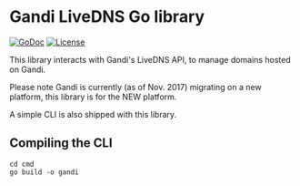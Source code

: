 Gandi LiveDNS Go library
========================

[![GoDoc](https://godoc.org/github.com/tiramiseb/go-gandi-livedns?status.svg)](https://godoc.org/github.com/tiramiseb/go-gandi-livedns)
[![License](https://img.shields.io/badge/license-MIT-blue.svg)](https://raw.githubusercontent.com/tiramiseb/go-gandi-livedns/master/LICENSE)

This library interacts with Gandi's LiveDNS API, to manage domains hosted on Gandi.

Please note Gandi is currently (as of Nov. 2017) migrating on a new platform, this library is for the NEW platform.

A simple CLI is also shipped with this library.

Compiling the CLI
-----------------

```
cd cmd
go build -o gandi
```
